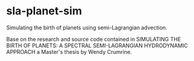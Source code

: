# sla-planet-sim
Simulating the birth of planets using semi-Lagrangian advection.

Base on the research and source code contained in 
SIMULATING THE BIRTH OF PLANETS: A SPECTRAL SEMI-LAGRANGIAN HYDRODYNAMIC APPROACH
a Master's thesis by Wendy Crumrine.

